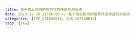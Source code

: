 ```yaml
---
title: 基于端云协同的疲劳状态快速检测系统
date: 2023-12-30 21:56:00 +/-基于端云协同的疲劳状态快速检测系统
categories: [TOP_CATEGORIE, SUB_CATEGORIE]
tags: [TAG]
---
```


